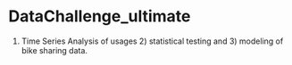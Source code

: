 # DataChallenge_ultimate
1) Time Series Analysis of usages 2) statistical testing and 3) modeling of bike sharing data. 
